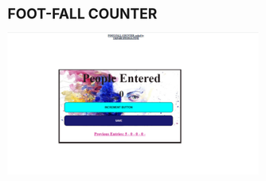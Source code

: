 
# FOOT-FALL COUNTER

![](./FOOT-FALL-COUNTER.PNG)

<!-- ## Overview

### Links

- Live Site URL: (https://vercel.com/ifeomafine)

## My process

### Built with

- Semantic HTML5 markup
- CSS custom properties
- Javascript

### What I learned

Introduction to Javascripting Pt 1

### Continued development

Cheers to my First Javascript project and Cheers to many more.

## Resources

Youtube video from FREECODE CAMP (https://www.youtube.com/watch?v=jS4aFq5-91M&list=PLeYyu3ELvdUQnuOOPjk7INVY2p7ktG_p0)

## Author

- Frontend Mentor -(https://www.frontendmentor.io/profile/ifeomafine)
- Linkedin - (https://www.linkedin.com/in/ifeoma-fine-ukpabi-ba8069130/)
#   f o o t - f a l l - c o u n t e r 
 
 